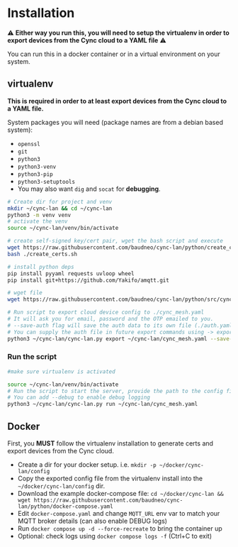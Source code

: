 # Installation

:warning: **Either way you run this, you will need to setup the virtualenv in order to 
export devices from the Cync cloud to a YAML file** :warning:

You can run this in a docker container or in a virtual environment on your system.

## virtualenv
**This is required in order to at least export devices from the Cync cloud to a YAML file.**

System packages you will need (package names are from a debian based system):
- `openssl`
- `git`
- `python3`
- `python3-venv`
- `python3-pip`
- `python3-setuptools`
- You may also want `dig` and `socat` for **debugging**.

```bash
# Create dir for project and venv
mkdir ~/cync-lan && cd ~/cync-lan
python3 -m venv venv
# activate the venv
source ~/cync-lan/venv/bin/activate

# create self-signed key/cert pair, wget the bash script and execute
wget https://raw.githubusercontent.com/baudneo/cync-lan/python/create_certs.sh
bash ./create_certs.sh

# install python deps
pip install pyyaml requests uvloop wheel
pip install git+https://github.com/Yakifo/amqtt.git

# wget file
wget https://raw.githubusercontent.com/baudneo/cync-lan/python/src/cync-lan.py

# Run script to export cloud device config to ./cync_mesh.yaml
# It will ask you for email, password and the OTP emailed to you.
# --save-auth flag will save the auth data to its own file (./auth.yaml)
# You can supply the auth file in future export commands using -> export ./cync_mesh.yaml --auth ./auth.yaml
python3 ~/cync-lan/cync-lan.py export ~/cync-lan/cync_mesh.yaml --save-auth
```

### Run the script
```bash
#make sure virtualenv is activated

source ~/cync-lan/venv/bin/activate
# Run the script to start the server, provide the path to the config file
# You can add --debug to enable debug logging
python3 ~/cync-lan/cync-lan.py run ~/cync-lan/cync_mesh.yaml
```

## Docker

First, you **MUST** follow the virtualenv installation to generate certs and export devices from the Cync cloud.

- Create a dir for your docker setup. i.e. `mkdir -p ~/docker/cync-lan/config`
- Copy the exported config file from the virtualenv install into the `~/docker/cync-lan/config` dir. 
- Download the example docker-compose file: `cd ~/docker/cync-lan && wget https://raw.githubusercontent.com/baudneo/cync-lan/python/docker-compose.yaml`
- Edit `docker-compose.yaml` and change `MQTT_URL` env var to match your MQTT broker details (can also enable DEBUG logs)
- Run `docker compose up -d --force-recreate` to bring the container up
- Optional: check logs using `docker compose logs -f` (Ctrl+C to exit)
